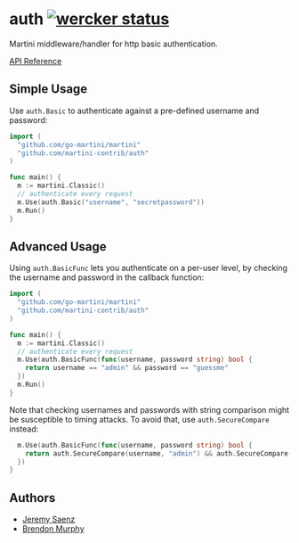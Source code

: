 # auth [![wercker status](https://app.wercker.com/status/8e5237b01b52f169a1274fad9a89617b "wercker status")](https://app.wercker.com/project/bykey/8e5237b01b52f169a1274fad9a89617b)
Martini middleware/handler for http basic authentication.

[API Reference](http://godoc.org/github.com/martini-contrib/auth)

## Simple Usage

Use `auth.Basic` to authenticate against a pre-defined username and password:

~~~ go
import (
  "github.com/go-martini/martini"
  "github.com/martini-contrib/auth"
)

func main() {
  m := martini.Classic()
  // authenticate every request
  m.Use(auth.Basic("username", "secretpassword"))
  m.Run()
}
~~~

## Advanced Usage

Using `auth.BasicFunc` lets you authenticate on a per-user level, by checking
the username and password in the callback function:

~~~ go
import (
  "github.com/go-martini/martini"
  "github.com/martini-contrib/auth"
)

func main() {
  m := martini.Classic()
  // authenticate every request
  m.Use(auth.BasicFunc(func(username, password string) bool {
    return username == "admin" && password == "guessme"
  })
  m.Run()
}
~~~

Note that checking usernames and passwords with string comparison might be
susceptible to timing attacks. To avoid that, use `auth.SecureCompare` instead:

~~~ go
  m.Use(auth.BasicFunc(func(username, password string) bool {
    return auth.SecureCompare(username, "admin") && auth.SecureCompare(password, "guessme")
  })
}
~~~

## Authors
* [Jeremy Saenz](http://github.com/codegangsta)
* [Brendon Murphy](http://github.com/bemurphy)

